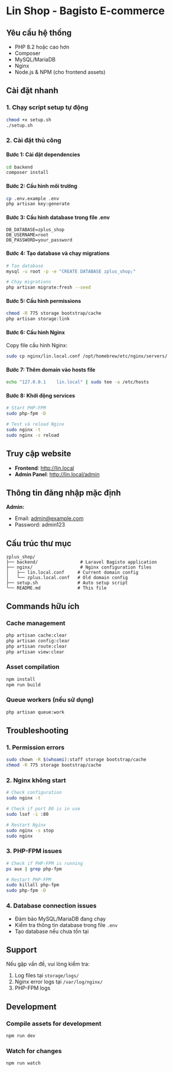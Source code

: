 # Lin Shop - Bagisto E-commerce

## Yêu cầu hệ thống

- PHP 8.2 hoặc cao hơn
- Composer
- MySQL/MariaDB
- Nginx
- Node.js & NPM (cho frontend assets)

## Cài đặt nhanh

### 1. Chạy script setup tự động

```bash
chmod +x setup.sh
./setup.sh
```

### 2. Cài đặt thủ công

#### Bước 1: Cài đặt dependencies

```bash
cd backend
composer install
```

#### Bước 2: Cấu hình môi trường

```bash
cp .env.example .env
php artisan key:generate
```

#### Bước 3: Cấu hình database trong file .env

```env
DB_DATABASE=zplus_shop
DB_USERNAME=root
DB_PASSWORD=your_password
```

#### Bước 4: Tạo database và chạy migrations

```bash
# Tạo database
mysql -u root -p -e "CREATE DATABASE zplus_shop;"

# Chạy migrations
php artisan migrate:fresh --seed
```

#### Bước 5: Cấu hình permissions

```bash
chmod -R 775 storage bootstrap/cache
php artisan storage:link
```

#### Bước 6: Cấu hình Nginx

Copy file cấu hình Nginx:

```bash
sudo cp nginx/lin.local.conf /opt/homebrew/etc/nginx/servers/
```

#### Bước 7: Thêm domain vào hosts file

```bash
echo "127.0.0.1    lin.local" | sudo tee -a /etc/hosts
```

#### Bước 8: Khởi động services

```bash
# Start PHP-FPM
sudo php-fpm -D

# Test và reload Nginx
sudo nginx -t
sudo nginx -s reload
```

## Truy cập website

- **Frontend**: http://lin.local
- **Admin Panel**: http://lin.local/admin

## Thông tin đăng nhập mặc định

**Admin:**
- Email: admin@example.com
- Password: admin123

## Cấu trúc thư mục

```
zplus_shop/
├── backend/                # Laravel Bagisto application
├── nginx/                  # Nginx configuration files
│   ├── lin.local.conf     # Current domain config
│   └── zplus.local.conf   # Old domain config
├── setup.sh               # Auto setup script
└── README.md              # This file
```

## Commands hữu ích

### Cache management
```bash
php artisan cache:clear
php artisan config:clear
php artisan route:clear
php artisan view:clear
```

### Asset compilation
```bash
npm install
npm run build
```

### Queue workers (nếu sử dụng)
```bash
php artisan queue:work
```

## Troubleshooting

### 1. Permission errors
```bash
sudo chown -R $(whoami):staff storage bootstrap/cache
chmod -R 775 storage bootstrap/cache
```

### 2. Nginx không start
```bash
# Check configuration
sudo nginx -t

# Check if port 80 is in use
sudo lsof -i :80

# Restart Nginx
sudo nginx -s stop
sudo nginx
```

### 3. PHP-FPM issues
```bash
# Check if PHP-FPM is running
ps aux | grep php-fpm

# Restart PHP-FPM
sudo killall php-fpm
sudo php-fpm -D
```

### 4. Database connection issues
- Đảm bảo MySQL/MariaDB đang chạy
- Kiểm tra thông tin database trong file `.env`
- Tạo database nếu chưa tồn tại

## Support

Nếu gặp vấn đề, vui lòng kiểm tra:
1. Log files tại `storage/logs/`
2. Nginx error logs tại `/var/log/nginx/`
3. PHP-FPM logs

## Development

### Compile assets for development
```bash
npm run dev
```

### Watch for changes
```bash
npm run watch
```
